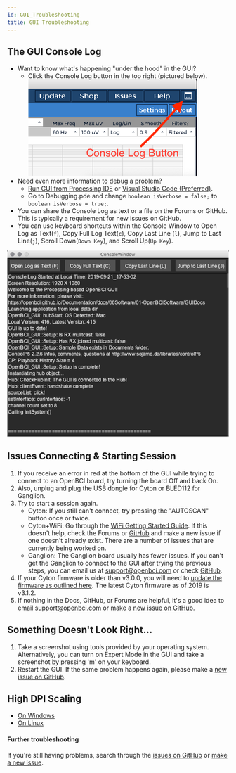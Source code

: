 ```yaml
---
id: GUI_Troubleshooting
title: GUI Troubleshooting
---
```


## The GUI Console Log
- Want to know what's happening "under the hood" in the GUI?
    - Click the Console Log button in the top right (pictured below).
    ![gui console log button](../assets/SoftwareImages/OpenBCISoftware/gui_troubleshooting_consoleLogButton.png)<br>
- Need even more information to debug a problem?
    - [Run GUI from Processing IDE](06Software/01-OpenBCISoftware/01-OpenBCI_GUI.md#running-the-openbci-gui-from-the-processing-ide) or [Visual Studio Code (Preferred)](https://github.com/OpenBCI/OpenBCI_GUI/wiki/Developer-Setup).
    - Go to Debugging.pde and change `boolean isVerbose = false;` to `boolean isVerbose = true;`.
- You can share the Console Log as text or a file on the Forums or GitHub. This is typically a requirement for new issues on GitHub.
- You can use keyboard shortcuts within the Console Window to Open Log as Text(`f`), Copy Full Log Text(`c`), Copy Last Line (`l`), Jump to Last Line(`j`), Scroll Down(`Down Key`), and Scroll Up(`Up Key`).

![gui troubleshooting console window](../assets/SoftwareImages/OpenBCISoftware/gui_troubleshooting_consoleLogWindow.png)<br>

## Issues Connecting & Starting Session
1. If you receive an error in red at the bottom of the GUI while trying to connect to an OpenBCI board, try turning the board Off and back On.
1. Also, unplug and plug the USB dongle for Cyton or BLED112 for Ganglion.
1. Try to start a session again.
    - Cyton: If you still can't connect, try pressing the "AUTOSCAN" button once or twice.
    - Cyton+WiFi: Go through the [WiFi Getting Started Guide](01GettingStarted/01-Boards/03-Wifi_Getting_Started_Guide.md). If this doesn't help, check the Forums or [GitHub](https://github.com/OpenBCI/OpenBCI_GUI/issues) and make a new issue if one doesn't already exist. There are a number of issues that are currently being worked on.
    - Ganglion: The Ganglion board usually has fewer issues. If you can't get the Ganglion to connect to the GUI after trying the previous steps, you can email us at support@openbci.com or check [GitHub](https://github.com/OpenBCI/OpenBCI_GUI/issues).
1. If your Cyton firmware is older than v3.0.0, you will need to [update the firmware as outlined here](02Cyton/05-Cyton_Board_Programming_Tutorial.md#overview). The latest Cyton firmware as of 2019 is v3.1.2.
1. If nothing in the Docs, GitHub, or Forums are helpful, it's a good idea to email support@openbci.com or make a [new issue on GitHub](https://github.com/OpenBCI/OpenBCI_GUI/issues/new).

## Something Doesn't Look Right...
1. Take a screenshot using tools provided by your operating system. Alternatively, you can turn on Expert Mode in the GUI and take a screenshot by pressing 'm' on your keyboard.
1. Restart the GUI. If the same problem happens again, please make a [new issue on GitHub](https://github.com/OpenBCI/OpenBCI_GUI/issues/new).

## High DPI Scaling
- [On Windows](06Software/01-OpenBCISoftware/01-OpenBCI_GUI.md#install-openbci_gui-on-windows)
- [On Linux](06Software/01-OpenBCISoftware/01-OpenBCI_GUI.md#install-openbci_gui-on-linux)


#### Further troubleshooting

If you're still having problems, search through the [issues on GitHub](https://github.com/OpenBCI/OpenBCI_GUI/issues) or [make a new issue](https://github.com/OpenBCI/OpenBCI_GUI/issues/new).
